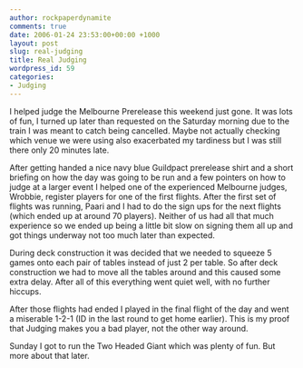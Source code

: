 ```yaml
---
author: rockpaperdynamite
comments: true
date: 2006-01-24 23:53:00+00:00 +1000
layout: post
slug: real-judging
title: Real Judging
wordpress_id: 59
categories:
- Judging
---
```


I helped judge the Melbourne Prerelease this weekend just gone. It was lots of fun, I turned up later than requested on the Saturday morning due to the train I was meant to catch being cancelled. Maybe not actually checking which venue we were using also exacerbated my tardiness but I was still there only 20 minutes late.

After getting handed a nice navy blue Guildpact prerelease shirt and a short briefing on how the day was going to be run and a few pointers on how to judge at a larger event I helped one of the experienced Melbourne judges, Wrobbie, register players for one of the first flights. After the first set of flights was running, Paari and I had to do the sign ups for the next flights (which ended up at around 70 players). Neither of us had all that much experience so we ended up being a little bit slow on signing them all up and got things underway not too much later than expected.

During deck construction it was decided that we needed to squeeze 5 games onto each pair of tables instead of just 2 per table. So after deck construction we had to move all the tables around and this caused some extra delay. After all of this everything went quiet well, with no further hiccups.

After those flights had ended I played in the final flight of the day and went a miserable 1-2-1 (ID in the last round to get home earlier). This is my proof that Judging makes you a bad player, not the other way around.

Sunday I got to run the Two Headed Giant which was plenty of fun. But more about that later.
